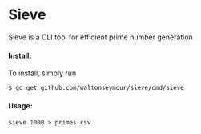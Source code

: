 # Sieve

Sieve is a CLI tool for efficient prime number generation

#### Install:

To install, simply run

```
$ go get github.com/waltonseymour/sieve/cmd/sieve
```

#### Usage:

```
sieve 1000 > primes.csv
```
